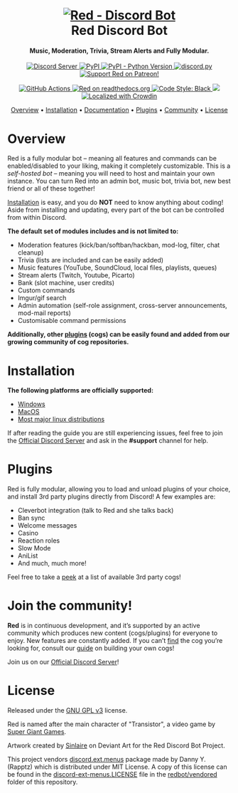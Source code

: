 <h1 align="center">
  <br>
  <a href="https://github.com/Cog-Creators/Red-DiscordBot/tree/V3/develop"><img src="https://imgur.com/pY1WUFX.png" alt="Red - Discord Bot"></a>
  <br>
  Red Discord Bot
  <br>
</h1>

<h4 align="center">Music, Moderation, Trivia, Stream Alerts and Fully Modular.</h4>

<p align="center">
  <a href="https://discord.gg/red">
    <img src="https://discordapp.com/api/guilds/133049272517001216/widget.png?style=shield" alt="Discord Server">
  </a>
  <a href="https://pypi.org/project/Red-DiscordBot/">
     <img alt="PyPI" src="https://img.shields.io/pypi/v/Red-Discordbot">
  </a>
  <a href="https://www.python.org/downloads/">
    <img alt="PyPI - Python Version" src="https://img.shields.io/pypi/pyversions/Red-Discordbot">
  </a>
  <a href="https://github.com/Rapptz/discord.py/">
     <img src="https://img.shields.io/badge/discord-py-blue.svg" alt="discord.py">
  </a>
  <a href="https://www.patreon.com/Red_Devs">
    <img src="https://img.shields.io/badge/Support-Red!-red.svg" alt="Support Red on Patreon!">
  </a>
</p>
<p align="center">
  <a href="https://github.com/Cog-Creators/Red-DiscordBot/actions">
    <img src="https://img.shields.io/github/workflow/status/Cog-Creators/Red-Discordbot/Tests?label=tests" alt="GitHub Actions">
  </a>
  <a href="http://red-discordbot.readthedocs.io/en/stable/?badge=stable">
    <img src="https://readthedocs.org/projects/red-discordbot/badge/?version=stable" alt="Red on readthedocs.org">
  </a>
  <a href="https://github.com/psf/black">
    <img src="https://img.shields.io/badge/code%20style-black-000000.svg" alt="Code Style: Black">
  </a>
  <a href="http://makeapullrequest.com">
    <img src="https://img.shields.io/badge/PRs-welcome-brightgreen.svg">
  </a>
  <a href="https://crowdin.com/project/red-discordbot">
    <img src="https://d322cqt584bo4o.cloudfront.net/red-discordbot/localized.svg" alt="Localized with Crowdin">
  </a>
</p>

<p align="center">
  <a href="#overview">Overview</a>
  •
  <a href="#installation">Installation</a>
  •
  <a href="http://red-discordbot.readthedocs.io/en/stable/index.html">Documentation</a>
  •
  <a href="#plugins">Plugins</a>
  •
  <a href="#join-the-community">Community</a>
  •
  <a href="#license">License</a>
</p>

# Overview

Red is a fully modular bot – meaning all features and commands can be enabled/disabled to your
liking, making it completely customizable. This is a *self-hosted bot* – meaning you will need
to host and maintain your own instance. You can turn Red into an admin bot, music bot, trivia bot,
new best friend or all of these together!  

[Installation](#installation) is easy, and you do **NOT** need to know anything about coding! Aside
from installing and updating, every part of the bot can be controlled from within Discord.

**The default set of modules includes and is not limited to:**

- Moderation features (kick/ban/softban/hackban, mod-log, filter, chat cleanup)
- Trivia (lists are included and can be easily added)
- Music features (YouTube, SoundCloud, local files, playlists, queues)
- Stream alerts (Twitch, Youtube, Picarto)
- Bank (slot machine, user credits)
- Custom commands
- Imgur/gif search
- Admin automation (self-role assignment, cross-server announcements, mod-mail reports)
- Customisable command permissions

**Additionally, other [plugins](#plugins) (cogs) can be easily found and added from our growing
community of cog repositories.**

# Installation

**The following platforms are officially supported:** 

- [Windows](https://red-discordbot.readthedocs.io/en/stable/install_windows.html)
- [MacOS](https://red-discordbot.readthedocs.io/en/stable/install_linux_mac.html)
- [Most major linux distributions](https://red-discordbot.readthedocs.io/en/stable/install_linux_mac.html)

If after reading the guide you are still experiencing issues, feel free to join the
[Official Discord Server](https://discord.gg/red) and ask in the **#support** channel for help.

# Plugins

Red is fully modular, allowing you to load and unload plugins of your choice, and install 3rd party
plugins directly from Discord! A few examples are:

- Cleverbot integration (talk to Red and she talks back)
- Ban sync
- Welcome messages
- Casino
- Reaction roles
- Slow Mode
- AniList
- And much, much more!

Feel free to take a [peek](https://index.discord.red) at a list of
available 3rd party cogs!

# Join the community!

**Red** is in continuous development, and it’s supported by an active community which produces new
content (cogs/plugins) for everyone to enjoy. New features are constantly added. If you can’t
[find](https://cogboard.discord.red/t/approved-repositories/210) the cog you’re looking for,
consult our [guide](https://red-discordbot.readthedocs.io/en/stable/guide_cog_creation.html) on
building your own cogs!

Join us on our [Official Discord Server](https://discord.gg/red)!

# License

Released under the [GNU GPL v3](https://www.gnu.org/licenses/gpl-3.0.en.html) license.

Red is named after the main character of "Transistor", a video game by
[Super Giant Games](https://www.supergiantgames.com/games/transistor/).

Artwork created by [Sinlaire](https://sinlaire.deviantart.com/) on Deviant Art for the Red Discord
Bot Project.

This project vendors [discord.ext.menus](https://github.com/Rapptz/discord-ext-menus) package made by Danny Y. (Rapptz) which is distributed under MIT License.
A copy of this license can be found in the [discord-ext-menus.LICENSE](redbot/vendored/discord-ext-menus.LICENSE) file in the [redbot/vendored](redbot/vendored) folder of this repository.
